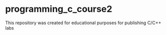 # programming_c_course2
This repository was created for educational purposes for publishing С/C++ labs
